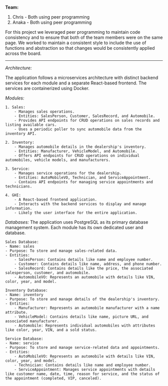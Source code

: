 **Team:**
1. Chris - Both using peer programming
2. Anaka - Both using peer programming

For this project we leveraged peer programming to maintain code consistency and to ensure that both of the team members were on the same page. We worked to maintain a consistent style to include the use of functions and abstraction so that changes would be consistently applied across the board.

---

*Architecture:*

The application follows a microservices architecture with distinct backend services for each module and a separate React-based frontend.
The services are containerized using Docker.

*Modules:*

    1. Sales:
        - Manages sales operations.
        - Entities: SalesPerson, Customer, SalesRecord, and Automobile.
        - Provides API endpoints for CRUD operations on sales records and listing available cars.
        - Uses a periodic poller to sync automobile data from the inventory API.

    2. Inventory:
        - Manages automobile details in the dealership's inventory.
        - Entities: Manufacturer, VehicleModel, and Automobile.
        - Offers API endpoints for CRUD operations on individual automobiles, vehicle models, and manufacturers.

    3. Service:
        - Manages service operations for the dealership.
        - Entities: AutoMobileVO, Technician, and ServiceAppointment.
        - Contains API endpoints for managing service appointments and technicians.

    4. GHI:
        - A React-based frontend application.
        - Interacts with the backend services to display and manage information.
        - Likely the user interface for the entire application.



*Databases:*
The application uses PostgreSQL as its primary database management system. Each module has its own dedicated user and database.

    Sales Database:
    - Name: sales
    - Purpose: To store and manage sales-related data.
    - Entities:
        - SalesPerson: Contains details like name and employee number.
        - Customer: Contains details like name, address, and phone number.
        - SalesRecord: Contains details like the price, the associated salesperson, customer, and automobile.
        - AutomobileVO: Represents an automobile with details like VIN, color, year, and model.

    Inventory Database:
    - Name: inventory
    - Purpose: To store and manage details of the dealership's inventory.
    - Entities:
        - Manufacturer: Represents an automobile manufacturer with a name attribute.
        - VehicleModel: Contains details like name, picture URL, and associated manufacturer.
        - Automobile: Represents individual automobiles with attributes like color, year, VIN, and a sold status.

    Service Database:
    - Name: service
    - Purpose: To store and manage service-related data and appointments.
    - Entities:
        - AutoMobileVO: Represents an automobile with details like VIN, color, year, and model.
        - Technician: Contains details like name and employee number.
        - ServiceAppointment: Manages service appointments with details like customer name, date, time, reason for service, and the status of the appointment (completed, VIP, canceled).
